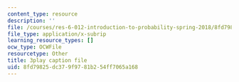 ```yaml
---
content_type: resource
description: ''
file: /courses/res-6-012-introduction-to-probability-spring-2018/8fd79825dc379f9781b254ff7065a168_7_livg-uaVs.srt
file_type: application/x-subrip
learning_resource_types: []
ocw_type: OCWFile
resourcetype: Other
title: 3play caption file
uid: 8fd79825-dc37-9f97-81b2-54ff7065a168
---
```

